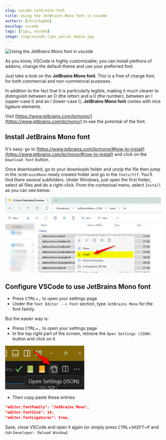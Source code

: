 ```yaml
---
slug: vscode-jetbrains-font
title: Using the JetBrains Mono font in vscode
authors: [christophe]
mainTag: vscode
tags: [tips, vscode]
image: /img/vscode_tips_social_media.jpg
---
```

![Using the JetBrains Mono font in vscode](/img/vscode_tips_banner.jpg)

As you know, VSCode is highly customizable; you can install plethora of addons, change the default theme and use your preferred font.

Just take a look on the **JetBrains Mono font**. This is a free of charge font, for both commercial and non-commercial purposes.

In addition to the fact that it is particularly legible, making it much clearer to distinguish between an O (the letter) and a 0 (the number), between an I (upper-case I) and an l (lower-case l); **JetBrains Mono font** comes with nice ligature elements.

<!-- truncate -->

Visit [https://www.jetbrains.com/lp/mono/](https://www.jetbrains.com/lp/mono/) to see the potential of the font.

## Install JetBrains Mono font

It's easy: go to [https://www.jetbrains.com/lp/mono/#how-to-install](https://www.jetbrains.com/lp/mono/#how-to-install) and click on the `Download font` button.

Once downloaded, go to your downloads folder and unzip the file then jump in the `JetBrainsMono` newly created folder and go in the `fonts/ttf`. You'll find there several subfolders. Under Windows, just open the first folder, select all files and do a right-click. From the contextual menu, select `Install` as you can see below:

![Install JetBrains Mono font](./images/install_font.png)

## Configure VSCode to use JetBrains Mono font

* Press <kbd>CTRL</kbd>+<kbd>,</kbd> to open your settings page
* Under the `Text Editor --> Font` section, type `JetBrains Mono` for the font family.

But the easier way is:

* Press <kbd>CTRL</kbd>+<kbd>,</kbd> to open your settings page
* In the top right part of the screen, retrieve the `Open Settings (JSON)` button and click on it

![Open settings.json](./images/open_settings_json.png)

* Then copy paste these entries:

<Snippet filename=".vscode/settings.json`">

```json
"editor.fontFamily": "JetBrains Mono",
"editor.fontSize": 14,
"editor.fontLigatures": true,
```

</Snippet>

Save, close VSCode and open it again (or simply press <kbd>CTRL</kbd>+<kbd>SHIFT</kbd>+<kbd>P</kbd> and run `Developer: Reload Window`)
